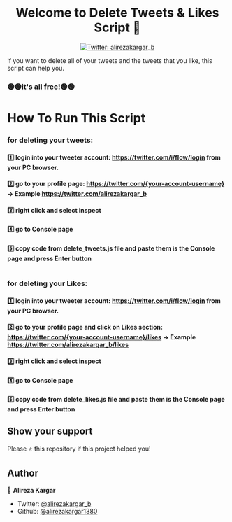 # 
<h1 align="center">Welcome to Delete Tweets & Likes Script 👋</h1>
<p align="center">
  <a href="https://twitter.com/alirezakargar_b">
    <img alt="Twitter: alirezakargar_b" src="https://img.shields.io/twitter/follow/alirezakargar_b.svg?style=social" target="_blank" />
  </a>
</p>

if you want to delete all of your tweets and the tweets that you like, this script can help you.
### 🟢🟢it's all free!🟢🟢



# How To Run This Script

### for deleting your tweets:
#### 1️⃣ login into your tweeter account: https://twitter.com/i/flow/login from your PC browser.
#### 2️⃣ go to your profile page: https://twitter.com/{your-account-username} -> Example https://twitter.com/alirezakargar_b
#### 3️⃣ right click and select inspect
#### 4️⃣ go to Console page
#### 5️⃣ copy code from delete_tweets.js file and paste them is the Console page and press Enter button

#

### for deleting your Likes:
#### 1️⃣ login into your tweeter account: https://twitter.com/i/flow/login from your PC browser.
#### 2️⃣ go to your profile page and click on **Likes section**: https://twitter.com/{your-account-username}/likes -> Example https://twitter.com/alirezakargar_b/likes
#### 3️⃣ right click and select inspect
#### 4️⃣ go to Console page
#### 5️⃣ copy code from delete_likes.js file and paste them is the Console page and press Enter button

## Show your support

Please ⭐️ this repository if this project helped you!

## Author

👤 **Alireza Kargar**

- Twitter: [@alirezakargar_b](https://twitter.com/alirezakargar_b)
- Github: [@alirezakargar1380](https://github.com/alirezakargar1380)